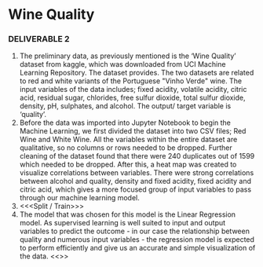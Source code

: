 # Wine Quality

### DELIVERABLE 2
1. The preliminary data, as previously mentioned is the ‘Wine Quality’ dataset from kaggle, which was downloaded from UCI Machine Learning Repository. The dataset provides. The two datasets are related to red and white variants of the Portuguese "Vinho Verde" wine. The input variables of the data includes; fixed acidity, volatile acidity, citric acid, residual sugar, chlorides, free sulfur dioxide, total sulfur dioxide, density, pH, sulphates, and alcohol. The output/ target variable is ‘quality’.
2. Before the data was imported into Jupyter Notebook to begin the Machine Learning, we first divided the dataset into two CSV files; Red Wine and White Wine. All the variables within the entire dataset are qualitative, so no columns or rows needed to be dropped. Further cleaning of the dataset found that there were 240 duplicates out of 1599 which needed to be dropped. After this, a heat map was created to visualize correlations between variables. There were strong correlations between alcohol and quality, density and fixed acidity, fixed acidity and citric acid, which gives a more focused group of input variables to pass through our machine learning model.
3. <<<Split / Train>>>
4. The model that was chosen for this model is the Linear Regression model. As supervised learning is well suited to input and output variables to predict the outcome - in our case the relationship between quality and numerous input variables - the regression model is expected to perform efficiently and give us an accurate and simple visualization of the data. <<<LINEAR REGRESSION LIMITATIONS>>>
